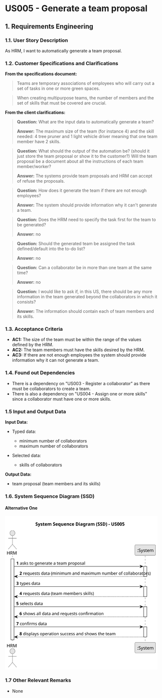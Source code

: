 # US005 -  Generate a team proposal


## 1. Requirements Engineering

### 1.1. User Story Description

As HRM, I want to automatically generate a team proposal.

### 1.2. Customer Specifications and Clarifications 

**From the specifications document:**

> Teams are temporary associations of employees who will carry out a set of tasks in
one or more green spaces.

>When creating multipurpose teams, the number of members
and the set of skills that must be covered are crucial.

**From the client clarifications:**

> **Question:** What are the input data to automatically generate a team?
>
> **Answer:** The maximum size of the team (for instance 4)
and the skill needed: 4 tree pruner and 1 light vehicle driver
meaning that one team member have 2 skills.

> **Question:** What should the output of the automation be? (should it just store the team proposal or show it to the customer?)  Will the team proposal be a document about all the instructions of each team member/worker?
>
> **Answer:** The systems provide team proposals and HRM can accept of refuse the proposals.

> **Question:** How does it generate the team if there are not enough employees?
>
> **Answer:** The system should provide information why it can't generate a team.

> **Question:**  Does the HRM need to specify the task first for the team to be generated?
> 
> **Answer:** no

> **Question:**  Should the generated team be assigned the task defined/default into the to-do list?
>
> **Answer:** no

> **Question:**  Can a collaborator be in more than one team at the same time?
>
> **Answer:** no

> **Question:**  I would like to ask if, in this US, there should be any more information in the team generated beyond the collaborators in which it consists?
>
> **Answer:** The information should contain each of team members and its skills.


### 1.3. Acceptance Criteria

* **AC1:** The size of the team must be within the range of the values defined by the HRM.
* **AC2:** The team members must have the skills desired by the HRM.
* **AC3:** If there are not enough employees the system should provide information why it can not generate a team. 
### 1.4. Found out Dependencies

* There is a dependency on "US003 - Register a collaborator" as there must be collaborators to create a team.
* There is also a dependency on "US004 - Assign one or more skills" since a collaborator must have one or more skills.
### 1.5 Input and Output Data

**Input Data:**

* Typed data:
    * minimum number of collaborators
    * maximum number of collaborators
	
* Selected data:
    * skills of collaborators

**Output Data:**

* team proposal (team members and its skills)


### 1.6. System Sequence Diagram (SSD)


#### Alternative One

![System Sequence Diagram - Alternative One](svg/us005-system-sequence-diagram-alternative-one.svg)


### 1.7 Other Relevant Remarks

* None